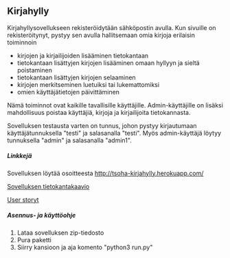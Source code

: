 ## Kirjahylly

Kirjahyllysovellukseen rekisteröidytään sähköpostin avulla. Kun sivuille on rekisteröitynyt, pystyy sen avulla hallitsemaan omia kirjoja erilaisin toiminnoin

  - kirjojen ja kirjailijoiden lisääminen tietokantaan
  - tietokantaan lisättyjen kirjojen lisääminen omaan hyllyyn ja sieltä poistaminen
  - tietokantaan lisättyjen kirjojen selaaminen
  - kirjojen merkitseminen luetuiksi tai lukemattomiksi
  - omien käyttäjätietojen päivittäminen
  
  
Nämä toiminnot ovat kaikille tavallisille käyttäjille. Admin-käyttäjille on lisäksi mahdollisuus poistaa käyttäjiä, kirjoja ja kirjailijoita tietokannasta. 


Sovelluksen testausta varten on tunnus, johon pystyy kirjautumaan käyttäjätunnuksella "testi" ja salasanalla "testi". Myös admin-käyttäjä löytyy tunnuksella "admin" ja salasanalla "admin1".


##### Linkkejä

Sovelluksen löytää osoitteesta http://tsoha-kirjahylly.herokuapp.com/ 

[Sovelluksen tietokantakaavio](https://github.com/riinaalisah/Kirjahylly/blob/master/documentation/kirjahylly_tietokantakaavio.png)

[User storyt](https://github.com/riinaalisah/Kirjahylly/blob/master/documentation/user_stories.md)


##### Asennus- ja käyttöohje

1. Lataa sovelluksen zip-tiedosto
2. Pura paketti
3. Siirry kansioon ja aja komento "python3 run.py"
